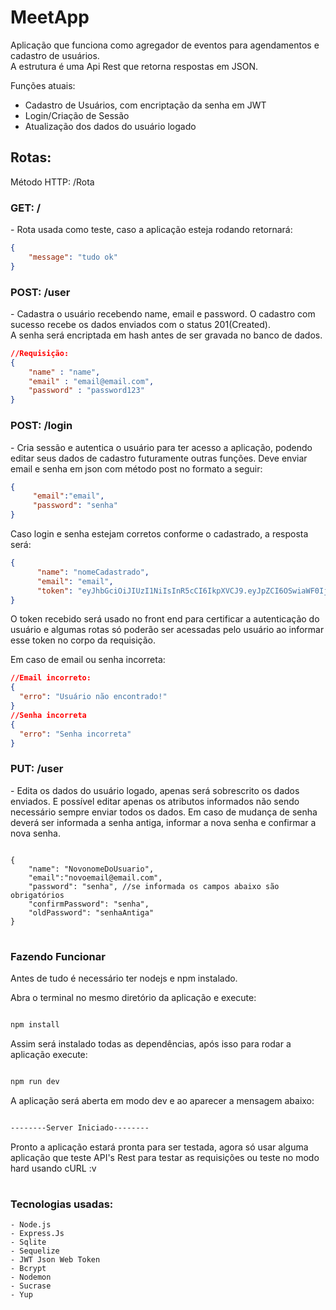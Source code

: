 <h1>MeetApp</h1>

<p>Aplicação que funciona como agregador de eventos para agendamentos e cadastro de usuários. <br> A estrutura é uma Api Rest que retorna respostas em JSON.</p>
<p>Funções atuais:</p>
<ul>
	<li>Cadastro de Usuários, com encriptação da senha em JWT</li>
	<li>Login/Criação de Sessão</li>
	<li>Atualização dos dados do usuário logado</li>
</ul>


<h2>Rotas: </h2>
<p> Método HTTP: /Rota</p>
<p>
	<h3>GET:  /</h3>
	- Rota usada como teste, caso a aplicação esteja rodando retornará: 
</p>

```json
{ 
	"message": "tudo ok"
}
```

<p>
	<h3>POST:  /user</h3>
	- Cadastra o usuário recebendo name, email e password. O cadastro com sucesso recebe os dados enviados com o status 201(Created).
	<br>A senha será encriptada em hash antes de ser gravada no banco de dados.
</p>

```json
//Requisição:
{
	"name" : "name",
	"email" : "email@email.com",
	"password" : "password123"
}
```

<p>
	<h3>POST:  /login</h3>
	- Cria sessão e autentica o usuário para ter acesso a aplicação, podendo editar seus dados de cadastro futuramente outras funções.
	Deve enviar email e senha em json com método post  no formato a seguir: 
</p>

```json
{
	 "email":"email",
	 "password": "senha"
}
```

<p>
	Caso login e senha estejam corretos conforme o cadastrado, a resposta será:
</p>

```json
{
	  "name": "nomeCadastrado",
	  "email": "email",
	  "token": "eyJhbGciOiJIUzI1NiIsInR5cCI6IkpXVCJ9.eyJpZCI6OSwiaWF0IjoxNTk0MTQ3MDIyLCJleHAiOjE1OTQ3NTE4MjJ9.biKWaL79_mkxK8cwgkUQ5mZP6Z4LM5LmLRVso2LY5K4"
}
```
<p> O token recebido será usado no front end para certificar a autenticação do usuário e algumas rotas só poderão ser acessadas pelo usuário ao informar esse token no corpo da requisição.
<p> Em caso de email ou senha incorreta:</p>

```json
//Email incorreto:
{
  "erro": "Usuário não encontrado!"
}
//Senha incorreta
{
  "erro": "Senha incorreta"
}
```
<p>
<h3>PUT:  /user</h3>
- Edita os dados do usuário logado, apenas será sobrescrito os dados enviados. E possível editar apenas os atributos informados não sendo necessário sempre enviar todos os dados.
Em caso de mudança de senha deverá ser informada a senha antiga, informar a nova senha e confirmar a nova senha.
</p>

```

{
	"name": "NovonomeDoUsuario",
	"email":"novoemail@email.com",
	"password": "senha", //se informada os campos abaixo são obrigatórios
	"confirmPassword": "senha",
	"oldPassword": "senhaAntiga" 
}

```

<h1></h1>

### Fazendo Funcionar

Antes de tudo é necessário ter nodejs e npm instalado.

Abra o terminal no mesmo diretório da aplicação e execute:

```bash

npm install

```

Assim será instalado todas as dependências, após isso para rodar a aplicação execute:

```bash

npm run dev

```

A aplicação será aberta em modo dev e ao aparecer a mensagem abaixo: 

```bash

--------Server Iniciado--------

```

Pronto a aplicação estará pronta para ser testada, agora só usar alguma aplicação que teste API's Rest para testar as requisições ou teste no modo hard usando cURL :v




<h1></h1>

### Tecnologias usadas:
	- Node.js
	- Express.Js
	- Sqlite
	- Sequelize
	- JWT Json Web Token
	- Bcrypt
	- Nodemon
	- Sucrase
	- Yup
